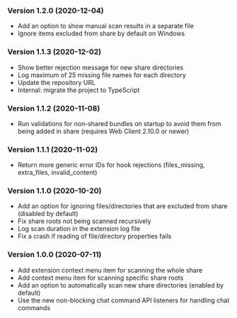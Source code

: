 ### Version 1.2.0 (2020-12-04)

- Add an option to show manual scan results in a separate file
- Ignore items excluded from share by default on Windows

### Version 1.1.3 (2020-12-02)

- Show better rejection message for new share directories
- Log maximum of 25 missing file names for each directory
- Update the repository URL
- Internal: migrate the project to TypeScript

### Version 1.1.2 (2020-11-08)

- Run validations for non-shared bundles on startup to avoid them from being added in share (requires Web Client 2.10.0 or newer)

### Version 1.1.1 (2020-11-02)

- Return more generic error IDs for hook rejections (files_missing, extra_files, invalid_content)

### Version 1.1.0 (2020-10-20)

- Add an option for ignoring files/directories that are excluded from share (disabled by default)
- Fix share roots not being scanned recursively
- Log scan duration in the extension log file
- Fix a crash if reading of file/directory properties fails

### Version 1.0.0 (2020-07-11)

- Add extension context menu item for scanning the whole share
- Add context menu item for scanning specific share roots
- Add an option to automatically scan new share directories (enabled by default)
- Use the new non-blocking chat command API listeners for handling chat commands